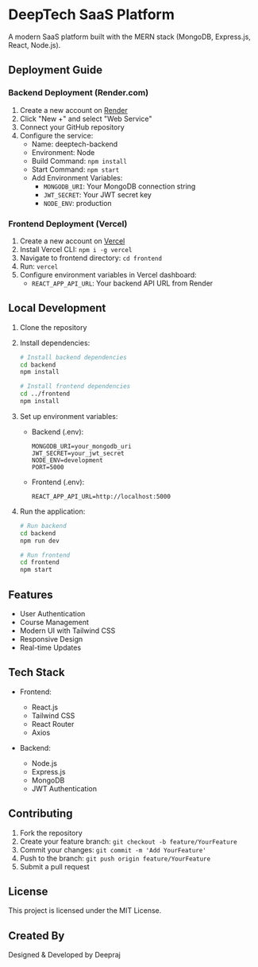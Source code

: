 # DeepTech SaaS Platform

A modern SaaS platform built with the MERN stack (MongoDB, Express.js, React, Node.js).

## Deployment Guide

### Backend Deployment (Render.com)

1. Create a new account on [Render](https://render.com)
2. Click "New +" and select "Web Service"
3. Connect your GitHub repository
4. Configure the service:
   - Name: deeptech-backend
   - Environment: Node
   - Build Command: `npm install`
   - Start Command: `npm start`
   - Add Environment Variables:
     - `MONGODB_URI`: Your MongoDB connection string
     - `JWT_SECRET`: Your JWT secret key
     - `NODE_ENV`: production

### Frontend Deployment (Vercel)

1. Create a new account on [Vercel](https://vercel.com)
2. Install Vercel CLI: `npm i -g vercel`
3. Navigate to frontend directory: `cd frontend`
4. Run: `vercel`
5. Configure environment variables in Vercel dashboard:
   - `REACT_APP_API_URL`: Your backend API URL from Render

## Local Development

1. Clone the repository
2. Install dependencies:
   ```bash
   # Install backend dependencies
   cd backend
   npm install

   # Install frontend dependencies
   cd ../frontend
   npm install
   ```

3. Set up environment variables:
   - Backend (.env):
     ```
     MONGODB_URI=your_mongodb_uri
     JWT_SECRET=your_jwt_secret
     NODE_ENV=development
     PORT=5000
     ```
   - Frontend (.env):
     ```
     REACT_APP_API_URL=http://localhost:5000
     ```

4. Run the application:
   ```bash
   # Run backend
   cd backend
   npm run dev

   # Run frontend
   cd frontend
   npm start
   ```

## Features

- User Authentication
- Course Management
- Modern UI with Tailwind CSS
- Responsive Design
- Real-time Updates

## Tech Stack

- Frontend:
  - React.js
  - Tailwind CSS
  - React Router
  - Axios

- Backend:
  - Node.js
  - Express.js
  - MongoDB
  - JWT Authentication

## Contributing

1. Fork the repository
2. Create your feature branch: `git checkout -b feature/YourFeature`
3. Commit your changes: `git commit -m 'Add YourFeature'`
4. Push to the branch: `git push origin feature/YourFeature`
5. Submit a pull request

## License

This project is licensed under the MIT License.

## Created By

Designed & Developed by Deepraj
